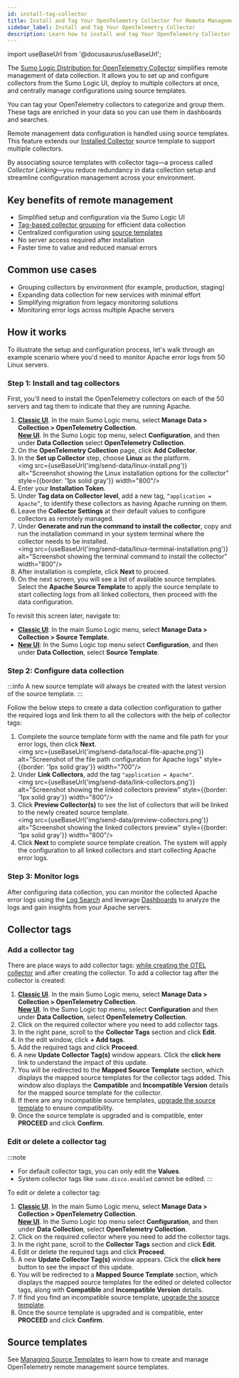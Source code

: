 ```yaml
---
id: install-tag-collector
title: Install and Tag Your OpenTelemetry Collector for Remote Management
sidebar_label: Install and Tag Your OpenTelemetry Collector
description: Learn how to install and tag Your OpenTelemetry Collector to set up remote management of data collection.
---
```


import useBaseUrl from '@docusaurus/useBaseUrl';

The [Sumo Logic Distribution for OpenTelemetry Collector](/docs/send-data/opentelemetry-collector) simplifies remote management of data collection. It allows you to set up and configure collectors from the Sumo Logic UI, deploy to multiple collectors at once, and centrally manage configurations using source templates.

You can tag your OpenTelemetry collectors to categorize and group them. These tags are enriched in your data so you can use them in dashboards and searches.

Remote management data configuration is handled using source templates. This feature extends our [Installed Collector](/docs/send-data/installed-collectors/sources) source template to support multiple collectors.

By associating source templates with collector tags—a process called *Collector Linking*—you reduce redundancy in data collection setup and streamline configuration management across your environment.

## Key benefits of remote management

* Simplified setup and configuration via the Sumo Logic UI
* [Tag-based collector grouping](#collector-tags) for efficient data collection
* Centralized configuration using [source templates](/docs/send-data/opentelemetry-collector/remote-management/source-templates)
* No server access required after installation
* Faster time to value and reduced manual errors

## Common use cases

* Grouping collectors by environment (for example, production, staging)
* Expanding data collection for new services with minimal effort
* Simplifying migration from legacy monitoring solutions
* Monitoring error logs across multiple Apache servers

## How it works

To illustrate the setup and configuration process, let's walk through an example scenario where you'd need to monitor Apache error logs from 50 Linux servers.

### Step 1: Install and tag collectors

First, you'll need to install the OpenTelemetry collectors on each of the 50 servers and tag them to indicate that they are running Apache.

1. [**Classic UI**](/docs/get-started/sumo-logic-ui-classic). In the main Sumo Logic menu, select **Manage Data > Collection > OpenTelemetry Collection**. <br/>[**New UI**](/docs/get-started/sumo-logic-ui). In the Sumo Logic top menu, select **Configuration**, and then under **Data Collection** select **OpenTelemetry Collection**.
1. On the **OpenTelemetry Collection** page, click **Add Collector**.
1. In the **Set up Collector** step, choose **Linux** as the platform.<br/><img src={useBaseUrl('img/send-data/linux-install.png')} alt="Screenshot showing the Linux installation options for the collector" style={{border: '1px solid gray'}} width="800"/>
1. Enter your **Installation Token**.
1. Under **Tag data on Collector level**, add a new tag, `“application = Apache”`, to identify these collectors as having Apache running on them.
1. Leave the **Collector Settings** at their default values to configure collectors as remotely managed.
1. Under **Generate and run the command to install the collector**, copy and run the installation command in your system terminal where the collector needs to be installed.<br/><img src={useBaseUrl('img/send-data/linux-terminal-installation.png')} alt="Screenshot showing the terminal command to install the collector" width="800"/>
1. After installation is complete, click **Next** to proceed.
1. On the next screen, you will see a list of available source templates. Select the **Apache Source Template** to apply the source template to start collecting logs from all linked collectors, then proceed with the data configuration.

To revisit this screen later, navigate to:
* [**Classic UI**](/docs/get-started/sumo-logic-ui-classic): In the main Sumo Logic menu, select **Manage Data > Collection > Source Template**.
* [**New UI**](/docs/get-started/sumo-logic-ui): In the Sumo Logic top menu select **Configuration**, and then under **Data Collection**, select **Source Template**.  


### Step 2: Configure data collection

:::info
A new source template will always be created with the latest version of the source template.
:::

Follow the below steps to create a data collection configuration to gather the required logs and link them to all the collectors with the help of collector tags:

1. Complete the source template form with the name and file path for your error logs, then click **Next**.<br/><img src={useBaseUrl('img/send-data/local-file-apache.png')} alt="Screenshot of the file path configuration for Apache logs" style={{border: '1px solid gray'}} width="700"/>
1. Under **Link Collectors**, add the tag `"application = Apache"`.<br/><img src={useBaseUrl('img/send-data/link-collectors.png')} alt="Screenshot showing the linked collectors preview" style={{border: '1px solid gray'}} width="800"/>
1. Click **Preview Collector(s)** to see the list of collectors that will be linked to the newly created source template.<br/><img src={useBaseUrl('img/send-data/preview-collectors.png')} alt="Screenshot showing the linked collectors preview" style={{border: '1px solid gray'}} width="800"/>
1. Click **Next** to complete source template creation. The system will apply the configuration to all linked collectors and start collecting Apache error logs.

### Step 3: Monitor logs

After configuring data collection, you can monitor the collected Apache error logs using the [Log Search](/docs/search) and leverage [Dashboards](/docs/dashboards) to analyze the logs and gain insights from your Apache servers.

## Collector tags

### Add a collector tag

There are place ways to add collector tags: [while creating the OTEL collector](#step-1-install-and-tag-collectors) and after creating the collector. To add a collector tag after the collector is created:

1. [**Classic UI**](/docs/get-started/sumo-logic-ui-classic/). In the main Sumo Logic menu, select **Manage Data > Collection > OpenTelemetry Collection**. <br/>[**New UI**](/docs/get-started/sumo-logic-ui/). In the Sumo Logic top menu, select **Configuration** and then under **Data Collection**, select **OpenTelemetry Collection**.
1. Click on the required collector where you need to add collector tags.
1. In the right pane, scroll to the **Collector Tags** section and click **Edit**.
1. In the edit window, click **+ Add tags**.
1. Add the required tags and click **Proceed**.
1. A new **Update Collector Tag(s)** window appears. Click the **click here** link to understand the impact of this update.
1. You will be redirected to the **Mapped Source Template** section, which displays the mapped source templates for the collector tags added. This window also displays the **Compatible** and **Incompatible Version** details for the mapped source template for the collector.
1. If there are any incompatible source templates, [upgrade the source template](/docs/send-data/opentelemetry-collector/remote-management/source-templates/manage-source-templates/#upgrade-a-source-template) to ensure compatibility.
1. Once the source template is upgraded and is compatible, enter **PROCEED** and click **Confirm**.

### Edit or delete a collector tag

:::note
- For default collector tags, you can only edit the **Values**.
- System collector tags like `sumo.disco.enabled` cannot be edited.
:::

To edit or delete a collector tag:

1. [**Classic UI**](/docs/get-started/sumo-logic-ui-classic/). In the main Sumo Logic menu, select **Manage Data > Collection > OpenTelemetry Collection**. <br/>[**New UI**](/docs/get-started/sumo-logic-ui/). In the Sumo Logic top menu select **Configuration**, and then under **Data Collection**, select **OpenTelemetry Collection**.
1. Click on the required collector where you need to add the collector tags.
1. In the right pane, scroll to the **Collector Tags** section and click **Edit**.
1. Edit or delete the required tags and click **Proceed**.
1. A new **Update Collector Tag(s)** window appears. Click the **click here** button to see the impact of this update.
1. You will be redirected to a **Mapped Source Template** section, which displays the mapped source templates for the edited or deleted collector tags, along with **Compatible** and **Incompatible Version** details.
1. If find you find an incompatible source template, [upgrade the source template](/docs/send-data/opentelemetry-collector/remote-management/source-templates/manage-source-templates/#upgrade-a-source-template).
1. Once the source template is upgraded and is compatible, enter **PROCEED** and click **Confirm**.

## Source templates

See [Managing Source Templates](/docs/send-data/opentelemetry-collector/remote-management/source-templates/manage-source-templates) to learn how to create and manage OpenTelemetry remote management source templates.
